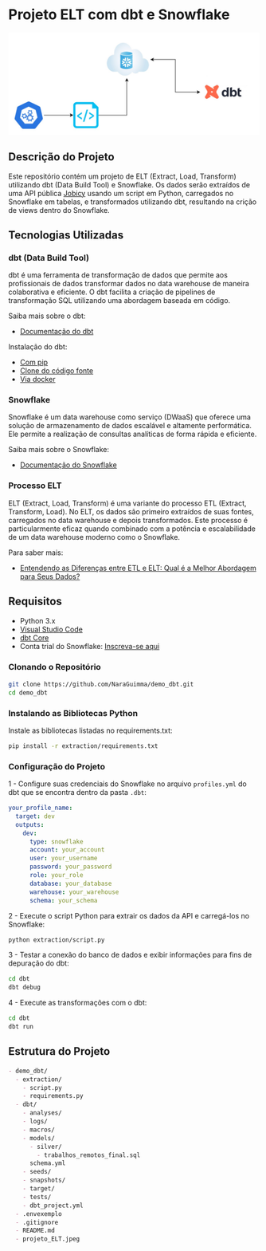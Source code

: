 # Projeto ELT com dbt e Snowflake

![Arquitetura do Projeto](https://github.com/NaraGuimma/demo_dbt/blob/main/projeto_ELT.jpeg)

## Descrição do Projeto

Este repositório contém um projeto de ELT (Extract, Load, Transform) utilizando dbt (Data Build Tool) e Snowflake. Os dados serão extraídos de uma API pública [Jobicy](https://jobicy.com/jobs-rss-feed) usando um script em Python, carregados no Snowflake em tabelas, e transformados utilizando dbt, resultando na crição de views dentro do Snowflake.

## Tecnologias Utilizadas

### dbt (Data Build Tool)

dbt é uma ferramenta de transformação de dados que permite aos profissionais de dados transformar dados no data warehouse de maneira colaborativa e eficiente. O dbt facilita a criação de pipelines de transformação SQL utilizando uma abordagem baseada em código.

Saiba mais sobre o dbt:
- [Documentação do dbt](https://docs.getdbt.com/docs/introduction)

Instalação do dbt:
- [Com pip](https://docs.getdbt.com/docs/core/pip-install)
- [Clone do código fonte](https://docs.getdbt.com/docs/core/source-install)
- [Via docker](https://docs.getdbt.com/docs/core/docker-install)

### Snowflake

Snowflake é um data warehouse como serviço (DWaaS) que oferece uma solução de armazenamento de dados escalável e altamente performática. Ele permite a realização de consultas analíticas de forma rápida e eficiente.

Saiba mais sobre o Snowflake:
- [Documentação do Snowflake](https://docs.snowflake.com/en/)

### Processo ELT

ELT (Extract, Load, Transform) é uma variante do processo ETL (Extract, Transform, Load). No ELT, os dados são primeiro extraídos de suas fontes, carregados no data warehouse e depois transformados. Este processo é particularmente eficaz quando combinado com a potência e escalabilidade de um data warehouse moderno como o Snowflake.

Para saber mais:
- [Entendendo as Diferenças entre ETL e ELT: Qual é a Melhor Abordagem para Seus Dados?](https://medium.com/@nara.guimaraes/entendendo-as-diferen%C3%A7as-entre-etl-e-elt-qual-%C3%A9-a-melhor-abordagem-para-seus-dados-932ad45e8b23)

## Requisitos

- Python 3.x
- [Visual Studio Code](https://code.visualstudio.com/)
- [dbt Core](https://docs.getdbt.com/dbt-cli/install/overview)
- Conta trial do Snowflake: [Inscreva-se aqui](https://signup.snowflake.com/)


### Clonando o Repositório

```sh
git clone https://github.com/NaraGuimma/demo_dbt.git
cd demo_dbt
```

### Instalando as Bibliotecas Python
Instale as bibliotecas listadas no requirements.txt:

```sh
pip install -r extraction/requirements.txt 
```

### Configuração do Projeto
1 - Configure suas credenciais do Snowflake no arquivo `profiles.yml` do dbt que se encontra dentro da pasta `.dbt`:

```yaml
your_profile_name:
  target: dev
  outputs:
    dev:
      type: snowflake
      account: your_account
      user: your_username
      password: your_password
      role: your_role
      database: your_database
      warehouse: your_warehouse
      schema: your_schema
```
 2 - Execute o script Python para extrair os dados da API e carregá-los no Snowflake:

 ```sh
python extraction/script.py
```

3 - Testar a conexão do banco de dados e exibir informações para fins de depuração do dbt:

```sh
cd dbt
dbt debug
```

4 - Execute as transformações com o dbt:

```sh
cd dbt
dbt run
```

## Estrutura do Projeto

```markdown
- demo_dbt/
  - extraction/
    - script.py
    - requirements.py
  - dbt/
    - analyses/
    - logs/
    - macros/
    - models/
      - silver/
        - trabalhos_remotos_final.sql
      schema.yml
    - seeds/
    - snapshots/
    - target/
    - tests/
    - dbt_project.yml
  - .envexemplo
  - .gitignore
  - README.md
  - projeto_ELT.jpeg

```
